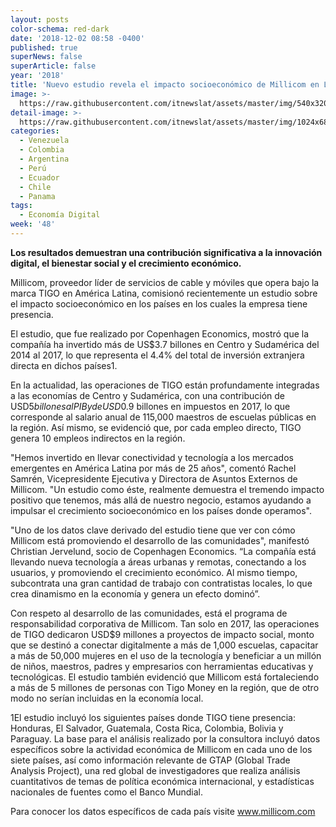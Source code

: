 ```yaml
---
layout: posts
color-schema: red-dark
date: '2018-12-02 08:58 -0400'
published: true
superNews: false
superArticle: false
year: '2018'
title: 'Nuevo estudio revela el impacto socioeconómico de Millicom en Latinoamérica '
image: >-
  https://raw.githubusercontent.com/itnewslat/assets/master/img/540x320/economia-p.jpg
detail-image: >-
  https://raw.githubusercontent.com/itnewslat/assets/master/img/1024x680/economia-g.jpg
categories:
  - Venezuela
  - Colombia
  - Argentina
  - Perú
  - Ecuador
  - Chile
  - Panama
tags:
  - Economía Digital
week: '48'
---
```

**Los resultados demuestran una contribución significativa a la innovación digital, el bienestar social y el crecimiento económico.**

Millicom, proveedor líder de servicios de cable y móviles que opera bajo la marca TIGO en América Latina, comisionó recientemente un estudio sobre el impacto socioeconómico en los países en los cuales la empresa tiene presencia.                                          

El estudio, que fue realizado por Copenhagen Economics, mostró que la compañía ha invertido más de US$3.7 billones en Centro y Sudamérica del 2014 al 2017, lo que representa el 4.4% del total de inversión extranjera directa en dichos países1. 

En la actualidad, las operaciones de TIGO están profundamente integradas a las economías de Centro y Sudamérica, con una contribución de USD$5 billones al PIB y de USD$0.9 billones en impuestos en 2017, lo que corresponde al salario anual de 115,000 maestros de escuelas públicas en la región. Así mismo, se evidenció que, por cada empleo directo, TIGO genera 10 empleos indirectos en la región.

"Hemos invertido en llevar conectividad y tecnología a los mercados emergentes en América Latina por más de 25 años", comentó Rachel Samrén, Vicepresidente Ejecutiva y Directora de Asuntos Externos de Millicom. "Un estudio como éste, realmente demuestra el tremendo impacto positivo que tenemos, más allá de nuestro negocio, estamos ayudando a impulsar el crecimiento socioeconómico en los países donde operamos".

"Uno de los datos clave derivado del estudio tiene que ver con cómo Millicom está promoviendo el desarrollo de las comunidades", manifestó Christian Jervelund, socio de Copenhagen Economics. “La compañía está llevando nueva tecnología a áreas urbanas y remotas, conectando a los usuarios, y promoviendo el crecimiento económico. Al mismo tiempo, subcontrata una gran cantidad de trabajo con contratistas locales, lo que crea dinamismo en la economía y genera un efecto dominó”.

Con respeto al desarrollo de las comunidades, está el programa de responsabilidad corporativa de Millicom. Tan solo en 2017, las operaciones de TIGO dedicaron USD$9 millones a proyectos de impacto social, monto que se destinó a conectar digitalmente a más de 1,000 escuelas, capacitar a más de 50,000 mujeres en el uso de la tecnología y beneficiar a un millón de niños, maestros, padres y empresarios con herramientas educativas y tecnológicas. El estudio también evidenció que Millicom está fortaleciendo a más de 5 millones de personas con Tigo Money en la región, que de otro modo no serían incluidas en la economía local.

1El estudio incluyó los siguientes países donde TIGO tiene presencia: Honduras, El Salvador, Guatemala, Costa Rica, Colombia, Bolivia y Paraguay. La base para el análisis realizado por la consultora incluyó datos específicos sobre la actividad económica de Millicom en cada uno de los siete países, así como información relevante de GTAP (Global Trade Analysis Project), una red global de investigadores que realiza análisis cuantitativos de temas de política económica internacional, y estadísticas nacionales de fuentes como el Banco Mundial.

Para conocer los datos específicos de cada país visite www.millicom.com